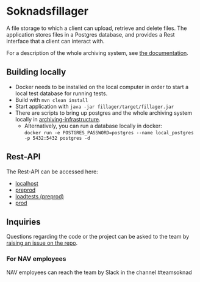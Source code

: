 # Soknadsfillager
A file storage to which a client can upload, retrieve and delete files. The application stores files in a Postgres database, and provides a Rest interface that a client can interact with.

For a description of the whole archiving system, see [the documentation](https://github.com/navikt/archiving-infrastructure/wiki).


## Building locally
* Docker needs to be installed on the local computer in order to start a local test database for running tests.
* Build with `mvn clean install`
* Start application with `java -jar fillager/target/fillager.jar`
* There are scripts to bring up postgres and the whole archiving system locally in [archiving-infrastructure](https://github.com/navikt/archiving-infrastructure/).
  * Alternatively, you can run a database locally in docker:<br />
  `docker run -e POSTGRES_PASSWORD=postgres --name local_postgres -p 5432:5432 postgres -d`

## Rest-API
The Rest-API can be accessed here:

* [localhost](http://localhost:9042/swagger-ui/index.html)
* [preprod](https://soknadsfillager-gcp.dev.intern.nav.no/swagger-ui/index.html)
* [loadtests (preprod)](https://soknadsfillager-gcp-loadtests.dev.intern.nav.no/swagger-ui/index.html)
* [prod](https://soknadsfillager-gcp.intern.nav.no/swagger-ui/index.html)

## Inquiries
Questions regarding the code or the project can be asked to the team by [raising an issue on the repo](https://github.com/navikt/soknadsfillager/issues).

### For NAV employees
NAV employees can reach the team by Slack in the channel #teamsoknad
